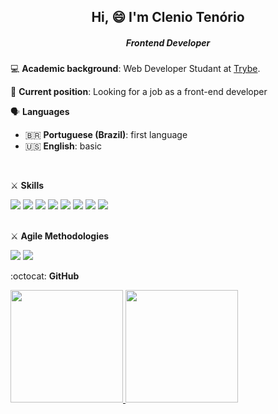 <h2 align="center"> Hi, 😄 I'm Clenio Tenório </h2>
<h5 align="center"> Frontend Developer </h5>


💻 **Academic background**: Web Developer Studant at <a href="https://www.betrybe.com/">Trybe</a>.

💼 **Current position**: Looking for a job as a front-end developer


🗣️ **Languages**
- 🇧🇷 **Portuguese (Brazil)**: first language
- 🇺🇸 **English**: basic
</br>

⚔️ **Skills** 
<div>
   <img src="https://img.shields.io/badge/HTML5-E34F26?style=for-the-badge&logo=html5&logoColor=white"/>
  <img src="https://img.shields.io/badge/-CSS-2E6FF2?style=for-the-badge&logo=CSS3&logoColor=white"/>
  <img src="https://img.shields.io/badge/-React-333333?style=for-the-badge&logo=react"/>
  <img src="https://img.shields.io/badge/Node.js-43853D?style=for-the-badge&logo=node.js&logoColor=white"/>
  <img src="https://img.shields.io/badge/-JavaScript-yellow?style=for-the-badge&logo=javascript&logoColor=white"/>
  <img src="https://img.shields.io/badge/-React%20Testing%20Library-red?style=for-the-badge&logo=TestingLibrary&logoColor=white"/>
  <img src="https://img.shields.io/badge/Cypress-4F4F4F?style=for-the-badge&logo=cypress&logoColor=white" />
  <img src="https://img.shields.io/badge/-Redux-purple?style=for-the-badge&logo=Redux&logoColor=white" />
</div>
</br>

⚔️ **Agile Methodologies** 
<div>
   <img src="https://img.shields.io/badge/-Scrum-blue"/>
  <img src="https://img.shields.io/badge/-Kanban-green"/>
</div>



:octocat: **GitHub**
<div> 
  <a href="https://github.com/ClenioTenorio/ClenioTenorio"> 
    <img height="180" src="https://github-readme-stats.vercel.app/api?username=ClenioTenorio&show_icons=true&theme=default&include_all_commits=true&count_private=true">
    <img height="180" src="https://github-readme-stats.vercel.app/api/top-langs/?username=ClenioTenorio&layout=compact&langs_count=16&theme=default">
</div>